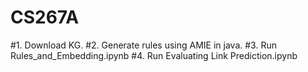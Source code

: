 # CS267A
#1. Download KG. 
#2. Generate rules using AMIE in java.
#3. Run Rules_and_Embedding.ipynb
#4. Run Evaluating Link Prediction.ipynb
